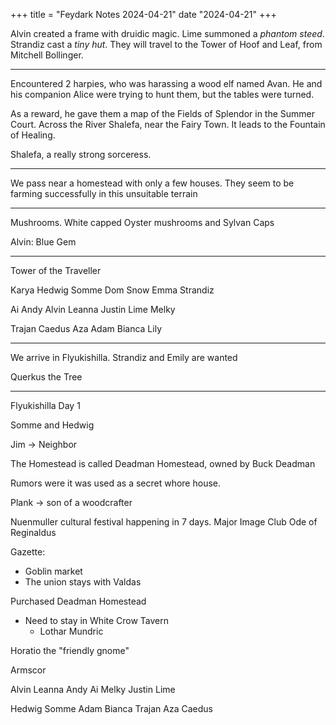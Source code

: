 +++
title = "Feydark Notes 2024-04-21"
date "2024-04-21"
+++

Alvin created a frame with druidic magic. Lime summoned a *phantom steed*. Strandiz cast a *tiny hut*.
They will travel to the Tower of Hoof and Leaf, from Mitchell Bollinger.

___

Encountered 2 harpies, who was harassing a wood elf named Avan. He and his companion Alice were trying to hunt them, but the tables were turned.

As a reward, he gave them a map of the Fields of Splendor in the Summer Court. Across the River Shalefa, near the Fairy Town. It leads to the Fountain of Healing. 

Shalefa, a really strong sorceress.

___

We pass near a homestead with only a few houses. They seem to be farming successfully in this unsuitable terrain

___

Mushrooms. White capped Oyster mushrooms and Sylvan Caps

Alvin: Blue Gem

___

Tower of the Traveller

Karya
Hedwig 
Somme
Dom
Snow
Emma
Strandiz

Ai
Andy
Alvin
Leanna
Justin
Lime
Melky

Trajan
Caedus
Aza
Adam
Bianca
Lily

___

We arrive in Flyukishilla. Strandiz and Emily are wanted     

Querkus the Tree

___

Flyukishilla Day 1

Somme and Hedwig                                                                        

Jim -> Neighbor

The Homestead is called Deadman Homestead, owned by Buck Deadman

Rumors were it was used as a secret whore house.

Plank -> son of a woodcrafter

Nuenmuller cultural festival happening in 7 days. Major Image Club
Ode of Reginaldus

Gazette:
 - Goblin market
 - The union stays with Valdas

 
Purchased Deadman Homestead
 - Need to stay in White Crow Tavern
   - Lothar Mundric
 
Horatio the "friendly gnome"

Armscor

Alvin
Leanna
Andy
Ai
Melky
Justin
Lime


Hedwig
Somme
Adam
Bianca
Trajan
Aza
Caedus